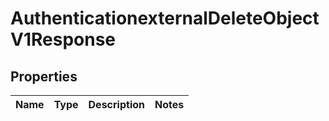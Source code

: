 
# AuthenticationexternalDeleteObjectV1Response

## Properties
| Name | Type | Description | Notes |
| ------------ | ------------- | ------------- | ------------- |



